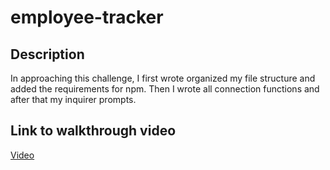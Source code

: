 # employee-tracker

## Description
In approaching this challenge, I first wrote organized my file structure and added the requirements for npm. Then I wrote all connection functions and after that my inquirer prompts. 

## Link to walkthrough video
[Video](https://drive.google.com/file/d/1jxNO1UEoJrF0DdZDo31qQSXiJDHFAA6s/view)
